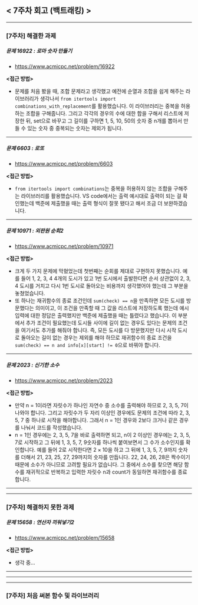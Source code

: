 
## < 7주차 회고 (백트래킹) >
---
### [7주차] 해결한 과제
##### 문제 16922 : 로마 숫자 만들기
- https://www.acmicpc.net/problem/16922

**<접근 방법>**  
  
- 문제를 처음 봤을 때, 조합 문제라고 생각했고 예전에 순열과 조합을 쉽게 해주는 라이브러리가 생각나서 `from itertools import combinations_with_replacement`를 활용했습니다. 이 라이브러리는 중복을 허용하는 조합을 구해줍니다. 그리고 각각의 경우의 수에 대한 합을 구해서 리스트에 저장한 뒤, set으로 바꾸고 그 길이를 구하면 1, 5, 10, 50의 숫자 중 n개를 뽑아서 만들 수 있는 숫자 중 중복되는 숫자는 제외가 됩니다.

---

##### 문제 6603 : 로또
- https://www.acmicpc.net/problem/6603

**<접근 방법>**  
  
- `from itertools import combinations`는 중복을 허용하지 않는 조합을 구해주는 라이브러리를 활용했습니다. VS code에서는 출력 예시대로 출력이 되는 걸 확인했는데 백준에 제출했을 때는 출력 형식이 잘못 됐다고 해서 조금 더 보완하겠습니다.

---

##### 문제 10971 : 외판원 순회2
- https://www.acmicpc.net/problem/10971

**<접근 방법>**  
  
- 크게 두 가지 문제에 막혔었는데 첫번째는 순회를 제대로 구현하지 못했습니다. 예를 들어 1, 2, 3, 4 4개의 도시가 있고 1번 도시에서 출발한다면 순서 상관없이 2, 3, 4 도시를 거치고 다시 1번 도시로 돌아오는 비용까지 생각했어야 했는데 그 부분을 놓쳤었습니다.
- 또 하나는 재귀함수의 종료 조건인데 `sum(check) == n`을 만족하면 모든 도시를 방문했다는 의미이고, 이 조건을 만족할 때 그 값을 리스트에 저장하도록 했는데 예시 입력에 대한 정답은 출력했지만 백준에 제출했을 때는 틀렸다고 했습니다. 이 부분에서 추가 조건이 필요했는데 도시들 사이에 길이 없는 경우도 있다는 문제의 조건을 여기서도 추가를 해줘야 합니다. 즉, 모든 도시를 다 방문했지만 다시 시작 도시로 돌아오는 길이 없는 경우는 제외를 해야 하므로 재귀함수의 종료 조건을 `sum(check) == n and info[x][start] != 0`으로 바꿔야 합니다.

---

##### 문제 2023 : 신기한 소수
- https://www.acmicpc.net/problem/2023

**<접근 방법>**  

- 만약 n = 1이라면 자릿수가 하나인 자연수 중 소수를 출력해야 하므로 2, 3, 5, 7이 나와야 합니다. 그리고 자릿수가 두 자리 이상인 경우에도 문제의 조건에 따라 2, 3, 5, 7 중 하나로 시작을 해야합니다. 그래서 n = 1인 경우와 2보다 크거나 같은 경우를 나눠서 코드를 작성했습니다.
- n = 1인 경우에는 2, 3, 5, 7을 바로 출력하면 되고, n이 2 이상인 경우에는 2, 3, 5, 7로 시작하고 그 뒤에 1, 3, 5, 7, 9숫자를 하나씩 붙여보면서 그 수가 소수인지를 확인합니다. 예를 들어 2로 시작한다면 $2 \times 10$을 하고 그 뒤에 1, 3, 5, 7, 9까지 숫자를 더해서 21, 23, 25, 27, 29까지의 숫자를 만듭니다. 22, 24, 26, 28은 짝수이기 때문에 소수가 아니므로 고려할 필요가 없습니다. 그 중에서 소수를 찾으면 해당 함수를 재귀적으로 반복하고 입력한 자릿수 n과 count가 동일하면 재귀함수를 종료합니다.

---
---
### [7주차] 해결하지 못한 과제

##### 문제 15658 : 연산자 끼워넣기2
- https://www.acmicpc.net/problem/15658

**<접근 방법>**  

- 생각 중...

---



---
---
### [7주차] 처음 써본 함수 및 라이브러리